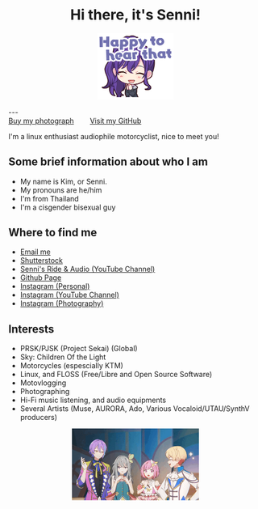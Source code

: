 <h1 style="text-align: center;">Hi there, it's Senni!</h1>
<p align="center">
  <img src="img/stamp0204.png" alt="Mafuyu" width="30%"/>
</p>
---

<div class="text-center">
<a href="https://shutterstock.com/g/senni_han">Buy my photograph</a>&emsp;&emsp;
<a href="https://github.com/senni-huemwang">Visit my GitHub</a>
</div>

I'm a linux enthusiast audiophile motorcyclist, nice to meet you!<br/>


## Some brief information about who I am

- My name is Kim, or Senni.
- My pronouns are he/him
- I'm from Thailand
- I'm a cisgender bisexual guy

## Where to find me 

- [Email me](mailto:shuemwang.han@gmail.com)
- [Shutterstock](https://shutterstock.com/g/senni_han)
- [Senni's Ride & Audio (YouTube Channel)](https://youtube.com/@senni_ride_audio)
- [Github Page](https://github.com/senni-han)
- [Instagram (Personal)](https://instagram.com/senni_kim.390)
- [Instagram (YouTube Channel)](https://instagram.com/senni_ride_audio)
- [Instagram (Photography)](https://instagram.com/senni_photos)

## Interests

- PRSK/PJSK (Project Sekai) (Global)
- Sky: Children Of the Light
- Motorcycles (espescially KTM)
- Linux, and FLOSS (Free/Libre and Open Source Software)
- Motovlogging
- Photographing
- Hi-Fi music listening, and audio equipments
- Several Artists (Muse, AURORA, Ado, Various Vocaloid/UTAU/SynthV producers)

<p align="center">
  <img src="img/wxs.gif" alt="WxSbanner" width="50%"/>
</p>

